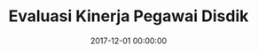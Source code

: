 ---
layout: inner
position: left
title: 'Evaluasi Kinerja Pegawai Disdik'
lead_text: 'Web-based application to measure and evaluates the performance of educators and educational staff.'
tags: ['MySQL', 'PHP, Yii 2', 'HTML, CSS', 'JS, jQuery']
featured_image: ['/img/posts/ekp.png']
date: 2017-12-01 00:00:00
categories: ['Web']
project_link: ''
button_icon: ''
button_text: ''
order: 15
visible: 1
company: 'Aditya Arta Abadi, PT'
---